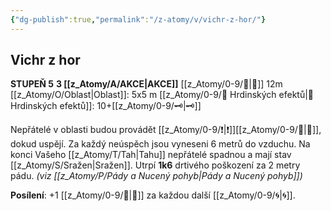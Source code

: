 ```yaml
---
{"dg-publish":true,"permalink":"/z-atomy/v/vichr-z-hor/"}
---
```


## Vichr z hor
**STUPEŇ 5**
**3 [[z_Atomy/A/AKCE\|AKCE]]**
[[z_Atomy/0-9/🫱\|🫱]] 12m
[[z_Atomy/O/Oblast\|Oblast]]: 5x5 m
[[z_Atomy/0-9/📶 Hrdinských efektů\|📶 Hrdinských efektů]]: 10+[[z_Atomy/0-9/🗝\|🗝]]

Nepřátelé v oblasti budou provádět [[z_Atomy/0-9/❗\|❗]][[z_Atomy/0-9/🎯\|🎯]], dokud uspějí. Za každý neúspěch jsou vyneseni 6 metrů do vzduchu.
Na konci Vašeho [[z_Atomy/T/Tah\|Tahu]] nepřátelé spadnou a mají stav [[z_Atomy/S/Sražen\|Sražen]]. 
Utrpí **1k6** drtivého poškození za 2 metry pádu. *(viz [[z_Atomy/P/Pády a Nucený pohyb\|Pády a Nucený pohyb]])*

**Posílení**: +1 [[z_Atomy/0-9/📶\|📶]] za každou další [[z_Atomy/0-9/🌀\|🌀]].